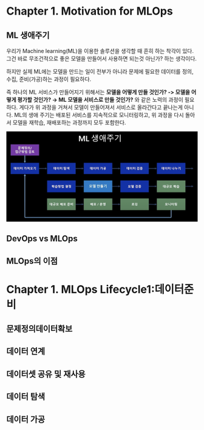 # Chapter 1. Motivation for MLOps

## ML 생애주기
우리가 Machine learning(ML)을 이용한 솔루션을 생각할 때 흔히 하는 착각이 있다.
그건 바로 무조건적으로 좋은 모델을 만들어서 사용하면 되는것 아닌가? 하는 생각이다. 

하지만 실제 ML에는 모델을 만드는 일이 전부가 아니라 문제에 필요한 데이터를 정의, 수집, 준비(가공)하는 과정이 필요하다.

즉 하나의 ML 서비스가 만들어지기 위해서는 **모델을 어떻게 만들 것인가? -> 모델을 어떻게 평가할 것인가? → ML 모델을 서비스로 만들 것인가?** 와 같은 노력의 과정이 필요하다. 게다가 위 과정을 거쳐서 모델이 만들어져서 서비스로 올라간다고 끝나는게 아니다. 
ML의 생애 주기는 배포된 서비스를 지속적으로 모니터링하고, 위 과정을 다시 돌아서 모델을 재학습, 재배포하는 과정까지 모두 포함한다.

![chapter1_img01](img/chapter1_img01.png)


## DevOps vs MLOps

## MLOps의 이점


# Chapter 1. MLOps Lifecycle1:데이터준비
## 문제정의데이터확보 
## 데이터 연계 
## 데이터셋 공유 및 재사용 
## 데이터 탐색 
## 데이터 가공
